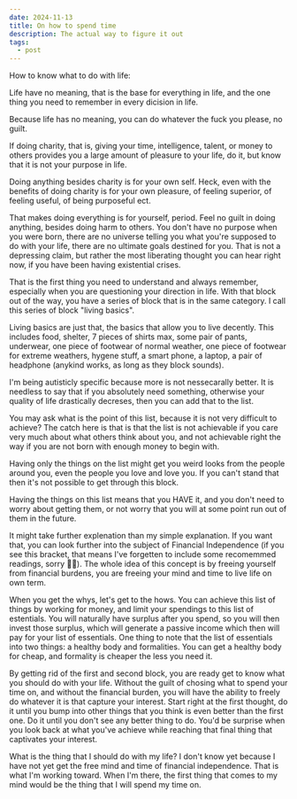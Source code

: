 ```yaml
---
date: 2024-11-13
title: On how to spend time
description: The actual way to figure it out
tags:
  - post
---
```

How to know what to do with life:

Life have no meaning, that is the base for everything in life, and the one thing you need to remember in every dicision in life.

Because life has no meaning, you can do whatever the fuck you please, no guilt.

If doing charity, that is, giving your time, intelligence, talent, or money to others provides you a large amount of pleasure to your life, do it, but know that it is not your purpose in life.

Doing anything besides charity is for your own self. Heck, even with the benefits of doing charity is for your own pleasure, of feeling superior, of feeling useful, of being purposeful ect.

That makes doing everything is for yourself, period. Feel no guilt in doing anything, besides doing harm to others. You don't have no purpose when you were born, there are no universe telling you what you're supposed to do with your life, there are no ultimate goals destined for you. That is not a depressing claim, but rather the most liberating thought you can hear right now, if you have been having existential crises.

That is the first thing you need to understand and always remember, especially when you are questioning your direction in life. With that block out of the way, you have a series of block that is in the same category. I call this series of block "living basics".

Living basics are just that, the basics that allow you to live decently. This includes food, shelter, 7 pieces of shirts max, some pair of pants, underwear, one piece of footwear of normal weather, one piece of footwear for extreme weathers, hygene stuff, a smart phone, a laptop, a pair of headphone (anykind works, as long as they block sounds).

I'm being autisticly specific because more is not nessecarally better. It is needless to say that if you absolutely need something, otherwise your quality of life drastically decreses, then you can add that to the list. 

You may ask what is the point of this list, because it is not very difficult to achieve? The catch here is that is that the list is not achievable if you care very much about what others think about you, and not achievable right the way if you are not born with enough money to begin with. 

Having only the things on the list might get you weird looks from the people around you, even the people you love and love you. If you can't stand that then it's not possible to get through this block.

Having the things on this list means that you HAVE it, and you don't need to worry about getting them, or not worry that you will at some point run out of them in the future.

It might take further explenation than my simple explanation. If you want that, you can look further into the subject of Financial Independence (if you see this bracket, that means I've forgetten to include some recomemmed readings, sorry 🤷‍♂️). The whole idea of this concept is by freeing yourself from financial burdens, you are freeing your mind and time to live life on own term.

When you get the whys, let's get to the hows. You can achieve this list of things by working for money, and limit your spendings to this list of estentials. You will naturally have surplus after you spend, so you will then invest those surplus, which will generate a passive income which then will pay for your list of essentials. One thing to note that the list of essentials into two things: a healthy body and formalities. You can get a healthy body for cheap, and formality is cheaper the less you need it.

By getting rid of the first and second block, you are ready get to know what you should do with your life. Without the guilt of chosing what to spend your time on, and without the financial burden, you will have the ability to freely do whatever it is that capture your interest. Start right at the first thought, do it until you bump into other things that you think is even better than the first one. Do it until you don't see any better thing to do. You'd be surprise when you look back at what you've achieve while reaching that final thing that captivates your interest.

What is the thing that I should do with my life? I don't know yet because I have not yet get the free mind and time of financial independence. That is what I'm working toward. When I'm there, the first thing that comes to my mind would be the thing that I will spend my time on.
